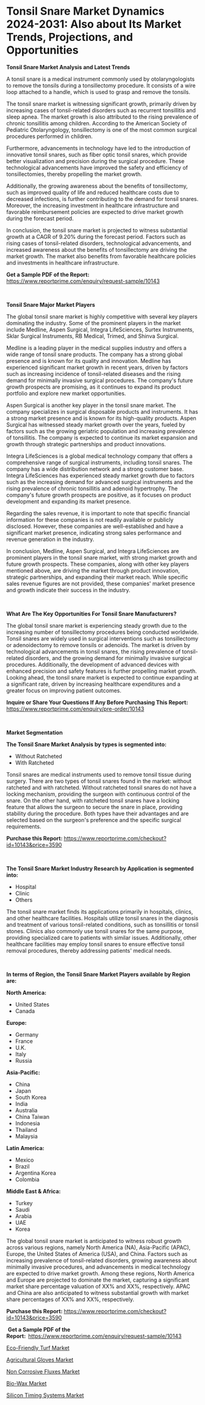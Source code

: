 <p><h1>Tonsil Snare Market Dynamics 2024-2031: Also about Its Market Trends, Projections, and Opportunities</h1></p><p><strong>Tonsil Snare Market Analysis and Latest Trends</strong></p>
<p><p>A tonsil snare is a medical instrument commonly used by otolaryngologists to remove the tonsils during a tonsillectomy procedure. It consists of a wire loop attached to a handle, which is used to grasp and remove the tonsils.</p><p>The tonsil snare market is witnessing significant growth, primarily driven by increasing cases of tonsil-related disorders such as recurrent tonsillitis and sleep apnea. The market growth is also attributed to the rising prevalence of chronic tonsillitis among children. According to the American Society of Pediatric Otolaryngology, tonsillectomy is one of the most common surgical procedures performed in children.</p><p>Furthermore, advancements in technology have led to the introduction of innovative tonsil snares, such as fiber optic tonsil snares, which provide better visualization and precision during the surgical procedure. These technological advancements have improved the safety and efficiency of tonsillectomies, thereby propelling the market growth.</p><p>Additionally, the growing awareness about the benefits of tonsillectomy, such as improved quality of life and reduced healthcare costs due to decreased infections, is further contributing to the demand for tonsil snares. Moreover, the increasing investment in healthcare infrastructure and favorable reimbursement policies are expected to drive market growth during the forecast period.</p><p>In conclusion, the tonsil snare market is projected to witness substantial growth at a CAGR of 9.20% during the forecast period. Factors such as rising cases of tonsil-related disorders, technological advancements, and increased awareness about the benefits of tonsillectomy are driving the market growth. The market also benefits from favorable healthcare policies and investments in healthcare infrastructure.</p></p>
<p><strong>Get a Sample PDF of the Report:&nbsp;</strong> <a href="https://www.reportprime.com/enquiry/request-sample/10143">https://www.reportprime.com/enquiry/request-sample/10143</a></p>
<p>&nbsp;</p>
<p><strong>Tonsil Snare Major Market Players</strong></p>
<p><p>The global tonsil snare market is highly competitive with several key players dominating the industry. Some of the prominent players in the market include Medline, Aspen Surgical, Integra LifeSciences, Surtex Instruments, Sklar Surgical Instruments, RB Medical, Trimed, and Shinva Surgical.</p><p>Medline is a leading player in the medical supplies industry and offers a wide range of tonsil snare products. The company has a strong global presence and is known for its quality and innovation. Medline has experienced significant market growth in recent years, driven by factors such as increasing incidence of tonsil-related diseases and the rising demand for minimally invasive surgical procedures. The company's future growth prospects are promising, as it continues to expand its product portfolio and explore new market opportunities. </p><p>Aspen Surgical is another key player in the tonsil snare market. The company specializes in surgical disposable products and instruments. It has a strong market presence and is known for its high-quality products. Aspen Surgical has witnessed steady market growth over the years, fueled by factors such as the growing geriatric population and increasing prevalence of tonsillitis. The company is expected to continue its market expansion and growth through strategic partnerships and product innovations.</p><p>Integra LifeSciences is a global medical technology company that offers a comprehensive range of surgical instruments, including tonsil snares. The company has a wide distribution network and a strong customer base. Integra LifeSciences has experienced steady market growth due to factors such as the increasing demand for advanced surgical instruments and the rising prevalence of chronic tonsillitis and adenoid hypertrophy. The company's future growth prospects are positive, as it focuses on product development and expanding its market presence.</p><p>Regarding the sales revenue, it is important to note that specific financial information for these companies is not readily available or publicly disclosed. However, these companies are well-established and have a significant market presence, indicating strong sales performance and revenue generation in the industry.</p><p>In conclusion, Medline, Aspen Surgical, and Integra LifeSciences are prominent players in the tonsil snare market, with strong market growth and future growth prospects. These companies, along with other key players mentioned above, are driving the market through product innovation, strategic partnerships, and expanding their market reach. While specific sales revenue figures are not provided, these companies' market presence and growth indicate their success in the industry.</p></p>
<p>&nbsp;</p>
<p><strong>What Are The Key Opportunities For Tonsil Snare Manufacturers?</strong></p>
<p><p>The global tonsil snare market is experiencing steady growth due to the increasing number of tonsillectomy procedures being conducted worldwide. Tonsil snares are widely used in surgical interventions such as tonsillectomy or adenoidectomy to remove tonsils or adenoids. The market is driven by technological advancements in tonsil snares, the rising prevalence of tonsil-related disorders, and the growing demand for minimally invasive surgical procedures. Additionally, the development of advanced devices with enhanced precision and safety features is further propelling market growth. Looking ahead, the tonsil snare market is expected to continue expanding at a significant rate, driven by increasing healthcare expenditures and a greater focus on improving patient outcomes.</p></p>
<p><strong>Inquire or Share Your Questions If Any Before Purchasing This Report:</strong> <a href="https://www.reportprime.com/enquiry/pre-order/10143">https://www.reportprime.com/enquiry/pre-order/10143</a></p>
<p>&nbsp;</p>
<p><strong>Market Segmentation</strong></p>
<p><strong>The Tonsil Snare Market Analysis by types is segmented into:</strong></p>
<p><ul><li>Without Ratcheted</li><li>With Ratcheted</li></ul></p>
<p><p>Tonsil snares are medical instruments used to remove tonsil tissue during surgery. There are two types of tonsil snares found in the market: without ratcheted and with ratcheted. Without ratcheted tonsil snares do not have a locking mechanism, providing the surgeon with continuous control of the snare. On the other hand, with ratcheted tonsil snares have a locking feature that allows the surgeon to secure the snare in place, providing stability during the procedure. Both types have their advantages and are selected based on the surgeon's preference and the specific surgical requirements.</p></p>
<p><strong>Purchase this Report:&nbsp;</strong><a href="https://www.reportprime.com/checkout?id=10143&price=3590">https://www.reportprime.com/checkout?id=10143&price=3590</a></p>
<p>&nbsp;</p>
<p><strong>The Tonsil Snare Market Industry Research by Application is segmented into:</strong></p>
<p><ul><li>Hospital</li><li>Clinic</li><li>Others</li></ul></p>
<p><p>The tonsil snare market finds its applications primarily in hospitals, clinics, and other healthcare facilities. Hospitals utilize tonsil snares in the diagnosis and treatment of various tonsil-related conditions, such as tonsillitis or tonsil stones. Clinics also commonly use tonsil snares for the same purpose, providing specialized care to patients with similar issues. Additionally, other healthcare facilities may employ tonsil snares to ensure effective tonsil removal procedures, thereby addressing patients' medical needs.</p></p>
<p>&nbsp;</p>
<p><strong>In terms of Region, the Tonsil Snare Market Players available by Region are:</strong></p>
<p>
    <p> <strong> North America: </strong>
        <ul>
            <li>United States</li>
            <li>Canada</li>
        </ul>
        </p> 
    <p> <strong> Europe: </strong>
        <ul>
            <li>Germany</li>
            <li>France</li>
            <li>U.K.</li>
            <li>Italy</li>
            <li>Russia</li>
        </ul>
        </p> 
    <p> <strong> Asia-Pacific: </strong>
        <ul>
            <li>China</li>
            <li>Japan</li>
            <li>South Korea</li>
            <li>India</li>
            <li>Australia</li>
            <li>China Taiwan</li>
            <li>Indonesia</li>
            <li>Thailand</li>
            <li>Malaysia</li>
        </ul>
        </p> 
    <p> <strong> Latin America: </strong>
        <ul>
            <li>Mexico</li>
            <li>Brazil</li>
            <li>Argentina Korea</li>
            <li>Colombia</li>
        </ul>
        </p> 
    <p> <strong> Middle East & Africa: </strong>
        <ul>
            <li>Turkey</li>
            <li>Saudi</li>
            <li>Arabia</li>
            <li>UAE</li>
            <li>Korea</li>
        </ul>
    </p>
    </p>
<p><p>The global tonsil snare market is anticipated to witness robust growth across various regions, namely North America (NA), Asia-Pacific (APAC), Europe, the United States of America (USA), and China. Factors such as increasing prevalence of tonsil-related disorders, growing awareness about minimally invasive procedures, and advancements in medical technology are expected to drive market growth. Among these regions, North America and Europe are projected to dominate the market, capturing a significant market share percentage valuation of XX% and XX%, respectively. APAC and China are also anticipated to witness substantial growth with market share percentages of XX% and XX%, respectively.</p></p>
<p><strong>Purchase this Report: </strong><a href="https://www.reportprime.com/checkout?id=10143&price=3590">https://www.reportprime.com/checkout?id=10143&price=3590</a></p>
<p>&nbsp;<strong>Get a Sample PDF of the Report:&nbsp;&nbsp;</strong><a href="https://www.reportprime.com/enquiry/request-sample/10143">https://www.reportprime.com/enquiry/request-sample/10143</a></p>
<p><strong></strong></p>
<p><p><a href="https://medium.com/@darrensipes2023/eco-friendly-turf-market-report-reveals-the-latest-trends-and-growth-opportunities-of-this-market-764fe9a46c4b">Eco-Friendly Turf Market</a></p><p><a href="https://medium.com/@darrensipes2023/agricultural-gloves-market-size-reveals-the-best-marketing-channels-in-global-industry-8ce4a6769e98">Agricultural Gloves Market</a></p><p><a href="https://medium.com/@darrensipes2023/non-corrosive-fluxes-market-the-key-to-successful-business-strategy-forecast-till-2031-04a7bfbd516f">Non Corrosive Fluxes Market</a></p><p><a href="https://medium.com/@darrensipes2023/bio-wax-market-report-reveals-the-latest-trends-and-growth-opportunities-of-this-market-ae6cf7d370ce">Bio-Wax Market</a></p><p><a href="https://medium.com/@darrensipes2023/silicon-timing-systems-market-comprehensive-assessment-by-type-application-and-geography-5785b1acd017">Silicon Timing Systems Market</a></p></p>